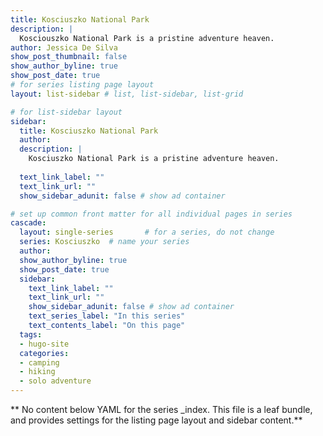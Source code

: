 ```yaml
---
title: Kosciuszko National Park
description: |
  Kosciouszko National Park is a pristine adventure heaven.
author: Jessica De Silva
show_post_thumbnail: false
show_author_byline: true
show_post_date: true
# for series listing page layout
layout: list-sidebar # list, list-sidebar, list-grid

# for list-sidebar layout
sidebar: 
  title: Kosciuszko National Park
  author: 
  description: |
    Kosciuszko National Park is a pristine adventure heaven. 
    
  text_link_label: ""
  text_link_url: ""
  show_sidebar_adunit: false # show ad container

# set up common front matter for all individual pages in series
cascade:
  layout: single-series       # for a series, do not change
  series: Kosciuszko  # name your series
  author: 
  show_author_byline: true
  show_post_date: true
  sidebar:
    text_link_label: ""
    text_link_url: ""
    show_sidebar_adunit: false # show ad container
    text_series_label: "In this series" 
    text_contents_label: "On this page" 
  tags:
  - hugo-site
  categories:
  - camping
  - hiking
  - solo adventure
---
```


** No content below YAML for the series _index. This file is a leaf bundle, and provides settings for the listing page layout and sidebar content.**
